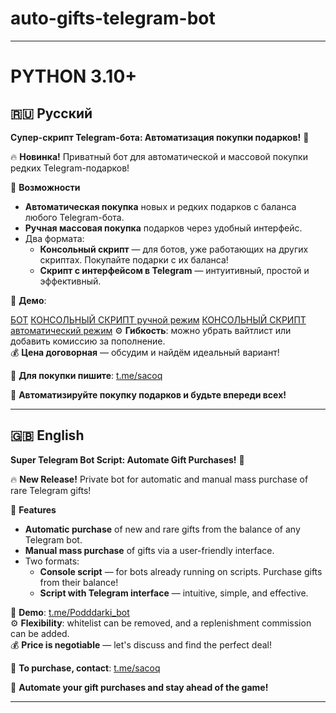 # auto-gifts-telegram-bot

---
# PYTHON 3.10+
## 🇷🇺 Русский

**Супер-скрипт Telegram-бота: Автоматизация покупки подарков!** 🎉

🔥 **Новинка!** Приватный бот для автоматической и массовой покупки редких Telegram-подарков!  

💎 **Возможности**  
- **Автоматическая покупка** новых и редких подарков с баланса любого Telegram-бота.  
- **Ручная массовая покупка** подарков через удобный интерфейс.  
- Два формата:  
  - **Консольный скрипт** — для ботов, уже работающих на других скриптах. Покупайте подарки с их баланса!  
  - **Скрипт с интерфейсом в Telegram** — интуитивный, простой и эффективный.  

📸 **Демо**: 

[БОТ](https://t.me/Podddarki_bot)
[КОНСОЛЬНЫЙ СКРИПТ ручной режим](https://ibb.co/cS7DRS3K)
[КОНСОЛЬНЫЙ СКРИПТ автоматический режим](https://ibb.co/JFtnTY4t)
⚙️ **Гибкость**: можно убрать вайтлист или добавить комиссию за пополнение.  
💰 **Цена договорная** — обсудим и найдём идеальный вариант!  

📩 **Для покупки пишите**: [t.me/sacoq](https://t.me/sacoq)  

🚀 **Автоматизируйте покупку подарков и будьте впереди всех!**

---

## 🇬🇧 English

**Super Telegram Bot Script: Automate Gift Purchases!** 🎉

🔥 **New Release!** Private bot for automatic and manual mass purchase of rare Telegram gifts!  

💎 **Features**  
- **Automatic purchase** of new and rare gifts from the balance of any Telegram bot.  
- **Manual mass purchase** of gifts via a user-friendly interface.  
- Two formats:  
  - **Console script** — for bots already running on scripts. Purchase gifts from their balance!  
  - **Script with Telegram interface** — intuitive, simple, and effective.  

📸 **Demo**: [t.me/Podddarki_bot](https://t.me/Podddarki_bot)  
⚙️ **Flexibility**: whitelist can be removed, and a replenishment commission can be added.  
💰 **Price is negotiable** — let's discuss and find the perfect deal!  

📩 **To purchase, contact**: [t.me/sacoq](https://t.me/sacoq)  

🚀 **Automate your gift purchases and stay ahead of the game!**

---
